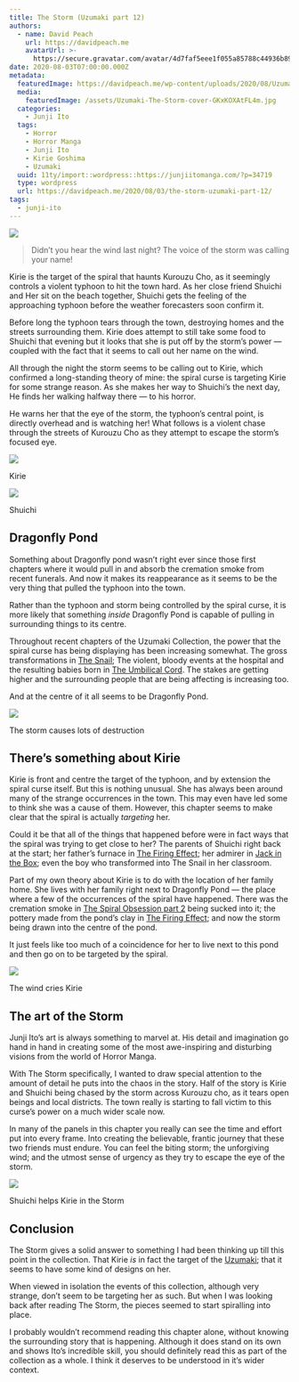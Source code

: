 ```yaml
---
title: The Storm (Uzumaki part 12)
authors:
  - name: David Peach
    url: https://davidpeach.me
    avatarUrl: >-
      https://secure.gravatar.com/avatar/4d7faf5eee1f055a85788c44936b8995eaab6dfb004e7854ec747ccb272e91ee?s=96&d=mm&r=g
date: 2020-08-03T07:00:00.000Z
metadata:
  featuredImage: https://davidpeach.me/wp-content/uploads/2020/08/Uzumaki-The-Storm-cover.jpg
  media:
    featuredImage: /assets/Uzumaki-The-Storm-cover-GKxKOXAtFL4m.jpg
  categories:
    - Junji Ito
  tags:
    - Horror
    - Horror Manga
    - Junji Ito
    - Kirie Goshima
    - Uzumaki
  uuid: 11ty/import::wordpress::https://junjiitomanga.com/?p=34719
  type: wordpress
  url: https://davidpeach.me/2020/08/03/the-storm-uzumaki-part-12/
tags:
  - junji-ito
---
```

![](/assets/Uzumaki-The-Storm-cover-421x60-zIqewTQLqIsK.jpg)

> Didn’t you hear the wind last night? The voice of the storm was calling your name!

Kirie is the target of the spiral that haunts Kurouzu Cho, as it seemingly controls a violent typhoon to hit the town hard. As her close friend Shuichi and Her sit on the beach together, Shuichi gets the feeling of the approaching typhoon before the weather forecasters soon confirm it.

Before long the typhoon tears through the town, destroying homes and the streets surrounding them. Kirie does attempt to still take some food to Shuichi that evening but it looks that she is put off by the storm’s power — coupled with the fact that it seems to call out her name on the wind.

All through the night the storm seems to be calling out to Kirie, which confirmed a long-standing theory of mine: the spiral curse is targeting Kirie for some strange reason. As she makes her way to Shuichi’s the next day, He finds her walking halfway there — to his horror.

He warns her that the eye of the storm, the typhoon’s central point, is directly overhead and is watching her! What follows is a violent chase through the streets of Kurouzu Cho as they attempt to escape the storm’s focused eye.

[![](/assets/Kirie-in-The-Storm-768x768-LV9rny6MkqGJ.jpg)](/assets/Kirie-in-The-Storm-768x768-LV9rny6MkqGJ.jpg)

Kirie

[![](/assets/Shuichi-in-The-Storm-768x768-SK10GGs7QPhX.jpg)](/assets/Shuichi-in-The-Storm-768x768-SK10GGs7QPhX.jpg)

Shuichi

## Dragonfly Pond

Something about Dragonfly pond wasn’t right ever since those first chapters where it would pull in and absorb the cremation smoke from recent funerals. And now it makes its reappearance as it seems to be the very thing that pulled the typhoon into the town.

Rather than the typhoon and storm being controlled by the spiral curse, it is more likely that something _inside_ Dragonfly Pond is capable of pulling in surrounding things to its centre.

Throughout recent chapters of the Uzumaki Collection, the power that the spiral curse has being displaying has been increasing somewhat. The gross transformations in [The Snail](https://davidpeach.me/the-snail-uzumaki-part-8/); The violent, bloody events at the hospital and the resulting babies born in [The Umbilical Cord](https://davidpeach.me/the-umbilical-cord-uzumaki-part-11/). The stakes are getting higher and the surrounding people that are being affecting is increasing too.

And at the centre of it all seems to be Dragonfly Pond.

[![](/assets/The-storm-causes-lots-of-destr-1lCDK8t1pdl4.jpg)](/assets/The-storm-causes-lots-of-destr-1lCDK8t1pdl4.jpg)

The storm causes lots of destruction

## There’s something about Kirie

Kirie is front and centre the target of the typhoon, and by extension the spiral curse itself. But this is nothing unusual. She has always been around many of the strange occurrences in the town. This may even have led some to think she was a cause of them. However, this chapter seems to make clear that the spiral is actually _targeting_ her.

Could it be that all of the things that happened before were in fact ways that the spiral was trying to get close to her? The parents of Shuichi right back at the start; her father’s furnace in [The Firing Effect](https://davidpeach.me/the-firing-effect-uzumaki-part-4/); her admirer in [Jack in the Box](https://davidpeach.me/jack-in-the-box-uzumaki-part-7/); even the boy who transformed into The Snail in her classroom.

Part of my own theory about Kirie is to do with the location of her family home. She lives with her family right next to Dragonfly Pond — the place where a few of the occurrences of the spiral have happened. There was the cremation smoke in [The Spiral Obsession part 2](https://davidpeach.me/the-spiral-obsession-part-2-uzumaki-part-2/) being sucked into it; the pottery made from the pond’s clay in [The Firing Effect](https://davidpeach.me/the-firing-effect-uzumaki-part-4/); and now the storm being drawn into the centre of the pond.

It just feels like too much of a coincidence for her to live next to this pond and then go on to be targeted by the spiral.

[![](/assets/The-wind-cries-Kirie-768x273-lchY0HPsDhMx.jpg)](/assets/The-wind-cries-Kirie-768x273-lchY0HPsDhMx.jpg)

The wind cries Kirie

## The art of the Storm

Junji Ito’s art is always something to marvel at. His detail and imagination go hand in hand in creating some of the most awe-inspiring and disturbing visions from the world of Horror Manga.

With The Storm specifically, I wanted to draw special attention to the amount of detail he puts into the chaos in the story. Half of the story is Kirie and Shuichi being chased by the storm across Kurouzu cho, as it tears open beings and local districts. The town really is starting to fall victim to this curse’s power on a much wider scale now.

In many of the panels in this chapter you really can see the time and effort put into every frame. Into creating the believable, frantic journey that these two friends must endure. You can feel the biting storm; the unforgiving wind; and the utmost sense of urgency as they try to escape the eye of the storm.

[![](/assets/Shuichi-helps-Kirie-in-the-Sto-40vNxfinkwOI.jpg)](/assets/Shuichi-helps-Kirie-in-the-Sto-40vNxfinkwOI.jpg)

Shuichi helps Kirie in the Storm

## Conclusion

The Storm gives a solid answer to something I had been thinking up till this point in the collection. That Kirie _is_ in fact the target of the [Uzumaki](https://davidpeach.me/tag/uzumaki/); that it seems to have some kind of designs on her.

When viewed in isolation the events of this collection, although very strange, don’t seem to be targeting her as such. But when I was looking back after reading The Storm, the pieces seemed to start spiralling into place.

I probably wouldn’t recommend reading this chapter alone, without knowing the surrounding story that is happening. Although it does stand on its own and shows Ito’s incredible skill, you should definitely read this as part of the collection as a whole. I think it deserves to be understood in it’s wider context.